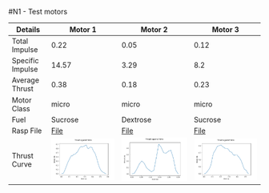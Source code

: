 #N1 - Test motors

Details |Motor 1 | Motor 2 | Motor 3
--- | --- | --- | ---
Total Impulse| 0.22 | 0.05 | 0.12
Specific Impulse| 14.57 | 3.29 | 8.2
Average Thrust| 0.38 | 0.18 | 0.23
Motor Class| micro | micro | micro 
Fuel | Sucrose | Dextrose | Sucrose
Rasp File | [File](n1-t1-m1.eng) | [File](n1-t1-m2.eng) | [File](n1-t1-m3.eng)
Thrust Curve | ![](m1.png) | ![](m2.png) | ![](m3.png)
